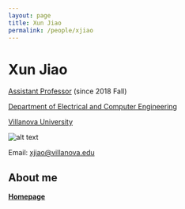 ```yaml
---
layout: page
title: Xun Jiao
permalink: /people/xjiao
---
```


# Xun Jiao
[Assistant Professor](https://www1.villanova.edu/villanova/engineering/faculty/facstaff/facultyelectrical/biodetail.html?mail=xun.jiao@villanova.edu&xsl=bio_long) (since 2018 Fall)

[Department of Electrical and Computer Engineering](https://www1.villanova.edu/villanova/engineering/departments/ece.html)

[Villanova University](https://www1.villanova.edu/university.html)

![alt text](http://www.ece.villanova.edu/~xjiao/)

Email: xjiao@villanova.edu

## About me
[**Homepage**](http://www.ece.villanova.edu/~xjiao/)
